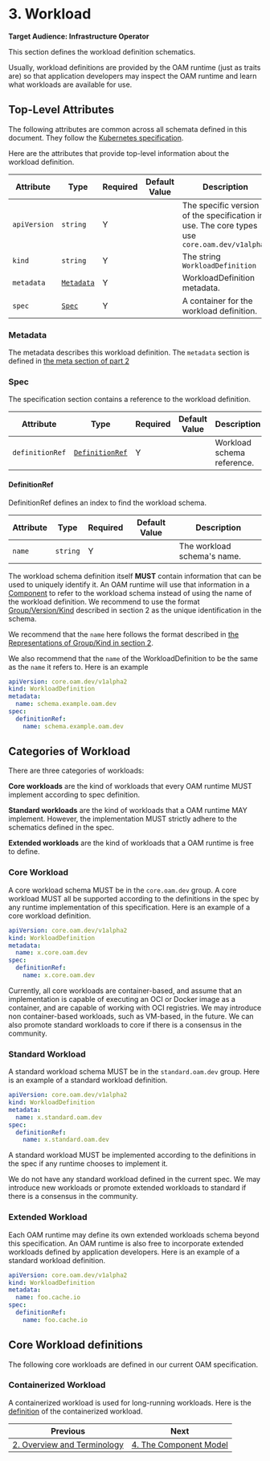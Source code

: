 # 3. Workload
**Target Audience: Infrastructure Operator** 

This section defines the workload definition schematics.

Usually, workload definitions are provided by the OAM runtime (just as traits are) so that application developers may inspect the OAM runtime and learn what workloads are available for use.  

## Top-Level Attributes

The following attributes are common across all schemata defined in this document. They follow the [Kubernetes specification](https://kubernetes.io/docs/concepts/overview/working-with-objects/kubernetes-objects/#required-fields).

Here are the attributes that provide top-level information about the workload definition.

| Attribute | Type | Required | Default Value | Description |
|-----------|------|----------|---------------|-------------|
| `apiVersion` | `string` | Y | | The specific version of the specification in use. The core types use `core.oam.dev/v1alpha2` |
| `kind` | `string` | Y || The string `WorkloadDefinition` |
| `metadata` | [`Metadata`](#metadata) | Y | | WorkloadDefinition metadata. |
| `spec`| [`Spec`](#spec) | Y | | A container for the workload definition. |

### Metadata

The metadata describes this workload definition. The `metadata` section is defined in [the meta section of part 2](2.overview_and_terminology.md#Metadata)

### Spec

The specification section contains a reference to the workload definition.

| Attribute | Type | Required | Default Value | Description |
|-----------|------|----------|---------------|-------------|
| `definitionRef` | [`DefinitionRef`](#DefinitionRef) | Y | | Workload schema reference. |


#### DefinitionRef

DefinitionRef defines an index to find the workload schema.

| Attribute | Type | Required | Default Value | Description |
|-----------|------|----------|---------------|-------------|
| `name` | `string` | Y | | The workload schema's name. |

The workload schema definition itself __MUST__ contain information that can be used to uniquely identify it. An OAM runtime will use that information in a [Component](4.component.md) to refer to the workload schema instead of using the name of the workload definition.
 We recommend to use the format [Group/Version/Kind](2.overview_and_terminology.md#Group) described in section 2 as the unique identification in the schema. 

We recommend that the `name` here follows the format described in [the Representations of Group/Kind in section 2](2.overview_and_terminology.md#Representations).

We also recommend that the `name` of the WorkloadDefinition to be the same as the `name` it refers to. Here is an example

```yaml
apiVersion: core.oam.dev/v1alpha2
kind: WorkloadDefinition
metadata:
  name: schema.example.oam.dev
spec:
  definitionRef:
    name: schema.example.oam.dev
```

## Categories of Workload

There are three categories of workloads:

__Core workloads__ are the kind of workloads that every OAM runtime MUST implement according to spec definition.

__Standard workloads__ are the kind of workloads that a OAM runtime MAY implement. However, the implementation MUST strictly adhere to the schematics defined in the spec. 

__Extended workloads__ are the kind of workloads that a OAM runtime is free to define.

### Core Workload

A core workload schema MUST be in the `core.oam.dev` group. A core workload MUST all be supported according to the definitions in the spec by any runtime implementation of this specification. Here is an example of a core workload definition.

```yaml
apiVersion: core.oam.dev/v1alpha2
kind: WorkloadDefinition
metadata:
  name: x.core.oam.dev
spec:
  definitionRef:
    name: x.core.oam.dev
```

Currently, all core workloads are container-based, and assume that an implementation is capable of executing an OCI or Docker image as a container, and are capable of working with OCI registries.
We may introduce non container-based workloads, such as VM-based, in the future. We can also promote standard workloads to core if there is a consensus in the community.

### Standard Workload

A standard workload schema MUST be in the `standard.oam.dev` group. Here is an example of a standard workload definition.

```yaml
apiVersion: core.oam.dev/v1alpha2
kind: WorkloadDefinition
metadata:
  name: x.standard.oam.dev
spec:
  definitionRef:
    name: x.standard.oam.dev
```

A standard workload MUST be implemented according to the definitions in the spec if any runtime chooses to implement it.
 
We do not have any standard workload defined in the current spec. We may introduce new workloads or promote extended workloads to standard if there is a consensus in the community.
 
### Extended Workload
Each OAM runtime may define its own extended workloads schema beyond this specification. An OAM runtime is also free to incorporate extended workloads defined by application developers. Here is an example of a standard workload definition.


```yaml
apiVersion: core.oam.dev/v1alpha2
kind: WorkloadDefinition
metadata:
  name: foo.cache.io
spec:
  definitionRef:
    name: foo.cache.io
```
      

## Core Workload definitions
The following core workloads are defined in our current OAM specification.

### Containerized Workload
A containerized workload is used for long-running workloads. Here is the [definition](core/workloads/containerized_workload/containerized_workload.md) of the containerized workload.


| Previous        | Next           | 
| ------------- |-------------|
[2. Overview and Terminology](2.overview_and_terminology.md) | [4. The Component Model](4.component.md)|
